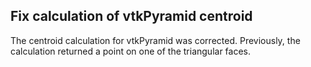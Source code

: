 ## Fix calculation of vtkPyramid centroid

The centroid calculation for vtkPyramid was corrected.  Previously,
the calculation returned a point on one of the triangular faces.
